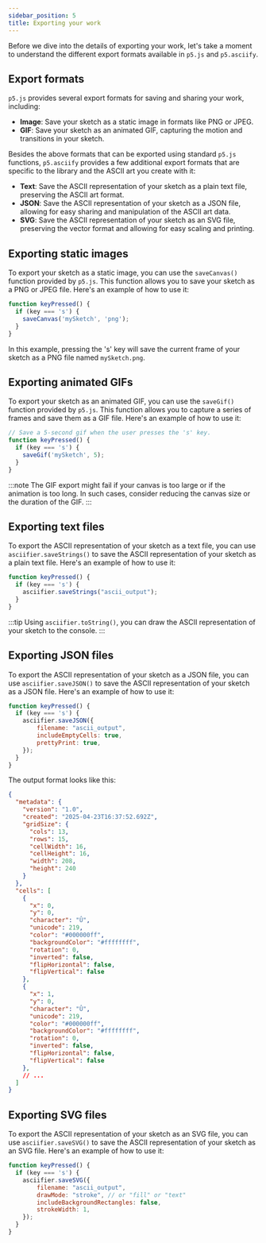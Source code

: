 ```yaml
---
sidebar_position: 5
title: Exporting your work
---
```


Before we dive into the details of exporting your work, let's take a moment to understand the different export formats available in `p5.js` and `p5.asciify`.

## Export formats

`p5.js` provides several export formats for saving and sharing your work, including:
- **Image**: Save your sketch as a static image in formats like PNG or JPEG.
- **GIF**: Save your sketch as an animated GIF, capturing the motion and transitions in your sketch.

Besides the above formats that can be exported using standard `p5.js` functions, `p5.asciify` provides a few additional export formats that are specific to the library and the ASCII art you create with it:
- **Text**: Save the ASCII representation of your sketch as a plain text file, preserving the ASCII art format.
- **JSON**: Save the ASCII representation of your sketch as a JSON file, allowing for easy sharing and manipulation of the ASCII art data.
- **SVG**: Save the ASCII representation of your sketch as an SVG file, preserving the vector format and allowing for easy scaling and printing.

## Exporting static images

To export your sketch as a static image, you can use the `saveCanvas()` function provided by `p5.js`. This function allows you to save your sketch as a PNG or JPEG file. Here's an example of how to use it:

```javascript
function keyPressed() {
  if (key === 's') {
    saveCanvas('mySketch', 'png');
  }
}
```

In this example, pressing the 's' key will save the current frame of your sketch as a PNG file named `mySketch.png`.

## Exporting animated GIFs

To export your sketch as an animated GIF, you can use the `saveGif()` function provided by `p5.js`. This function allows you to capture a series of frames and save them as a GIF file. Here's an example of how to use it:

```javascript
// Save a 5-second gif when the user presses the 's' key.
function keyPressed() {
  if (key === 's') {
    saveGif('mySketch', 5);
  }
}
```

:::note
The GIF export might fail if your canvas is too large or if the animation is too long. In such cases, consider reducing the canvas size or the duration of the GIF.
:::

## Exporting text files

To export the ASCII representation of your sketch as a text file, you can use `asciifier.saveStrings()` to save the ASCII representation of your sketch as a plain text file. Here's an example of how to use it:

```javascript
function keyPressed() {
  if (key === 's') {
    asciifier.saveStrings("ascii_output");
  }
}
```

:::tip
Using `asciifier.toString()`, you can draw the ASCII representation of your sketch to the console.
:::

## Exporting JSON files

To export the ASCII representation of your sketch as a JSON file, you can use `asciifier.saveJSON()` to save the ASCII representation of your sketch as a JSON file. Here's an example of how to use it:

```javascript
function keyPressed() {
  if (key === 's') {
    asciifier.saveJSON({
        filename: "ascii_output",
        includeEmptyCells: true,
        prettyPrint: true,
    });
  }
}
```

The output format looks like this:

```json
{
  "metadata": {
    "version": "1.0",
    "created": "2025-04-23T16:37:52.692Z",
    "gridSize": {
      "cols": 13,
      "rows": 15,
      "cellWidth": 16,
      "cellHeight": 16,
      "width": 208,
      "height": 240
    }
  },
  "cells": [
    {
      "x": 0,
      "y": 0,
      "character": "Û",
      "unicode": 219,
      "color": "#000000ff",
      "backgroundColor": "#ffffffff",
      "rotation": 0,
      "inverted": false,
      "flipHorizontal": false,
      "flipVertical": false
    },
    {
      "x": 1,
      "y": 0,
      "character": "Û",
      "unicode": 219,
      "color": "#000000ff",
      "backgroundColor": "#ffffffff",
      "rotation": 0,
      "inverted": false,
      "flipHorizontal": false,
      "flipVertical": false
    },
    // ...
  ]
}
```

## Exporting SVG files

To export the ASCII representation of your sketch as an SVG file, you can use `asciifier.saveSVG()` to save the ASCII representation of your sketch as an SVG file. Here's an example of how to use it:

```javascript
function keyPressed() {
  if (key === 's') {
    asciifier.saveSVG({
        filename: "ascii_output",
        drawMode: "stroke", // or "fill" or "text"
        includeBackgroundRectangles: false,
        strokeWidth: 1,
    });
  }
}
```